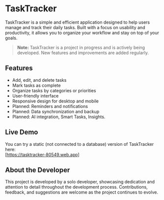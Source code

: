 # TaskTracker

TaskTracker is a simple and efficient application designed to help users manage and track their daily tasks. Built with a focus on usability and productivity, it allows you to organize your workflow and stay on top of your goals.

> **Note:** TaskTracker is a project in progress and is actively being developed. New features and improvements are added regularly.

## Features

- Add, edit, and delete tasks
- Mark tasks as complete
- Organize tasks by categories or priorities
- User-friendly interface
- Responsive design for desktop and mobile
- Planned: Reminders and notifications
- Planned: Data synchronization and backup
- Planned: AI integration, Smart Tasks, Insights.

## Live Demo

You can try a static (not connected to a database) version of TaskTracker here:  
[https://tasktracker-80549.web.app]

## About the Developer

This project is developed by a solo developer, showcasing dedication and attention to detail throughout the development process. Contributions, feedback, and suggestions are welcome as the project continues to evolve.

